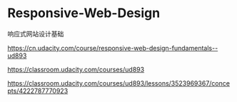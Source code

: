 #  Responsive-Web-Design






响应式网站设计基础

https://cn.udacity.com/course/responsive-web-design-fundamentals--ud893

https://classroom.udacity.com/courses/ud893

https://classroom.udacity.com/courses/ud893/lessons/3523969367/concepts/4222787770923













